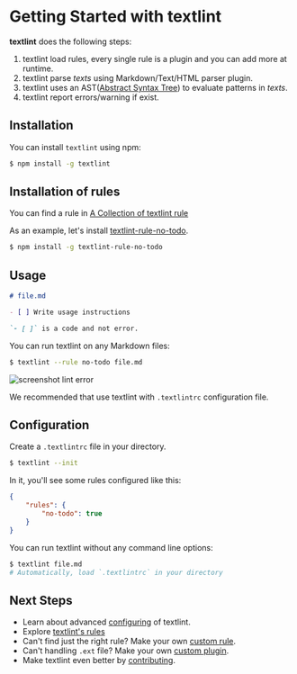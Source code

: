 # Getting Started with textlint

**textlint** does the following steps:

1. textlint load rules, every single rule is a plugin and you can add more at runtime.
2. textlint parse *texts* using Markdown/Text/HTML parser plugin.
3. textlint uses an AST([Abstract Syntax Tree](https://en.wikipedia.org/wiki/Abstract_syntax_tree "Abstract syntax tree")) to evaluate patterns in *texts*.
4. textlint report errors/warning if exist.


## Installation
   
You can install `textlint` using npm:

```sh
$ npm install -g textlint
```

## Installation of rules

You can find a rule in [A Collection of textlint rule](https://github.com/textlint/textlint/wiki/Collection-of-textlint-rule "A Collection of textlint rule")

As an example, let's install [textlint-rule-no-todo](https://github.com/azu/textlint-rule-no-todo "textlint-rule-no-todo").

```sh
$ npm install -g textlint-rule-no-todo
```

## Usage

``` markdown
# file.md

- [ ] Write usage instructions

`- [ ]` is a code and not error.

```

You can run textlint on any Markdown files:

```sh
$ textlint --rule no-todo file.md
```

![screenshot lint error](./resources/screenshot-lint-error.png)

We recommended that use textlint with `.textlintrc` configuration file.

## Configuration

Create a `.textlintrc` file in your directory. 

```sh
$ textlint --init
```

In it, you'll see some rules configured like this:

```json
{
    "rules": {
        "no-todo": true
    }
}
```

You can run textlint without any command line options:

```sh
$ textlint file.md
# Automatically, load `.textlintrc` in your directory
```

## Next Steps
   
- Learn about advanced [configuring](./configuring.md) of textlint.
- Explore [textlint's rules](https://github.com/azu/textlint/wiki/Collection-of-textlint-rule)
- Can't find just the right rule? Make your own [custom rule](./rule.md).
- Can't handling `.ext` file? Make your own [custom plugin](./plugin.md).
- Make textlint even better by [contributing](../.github/CONTRIBUTING.md).
